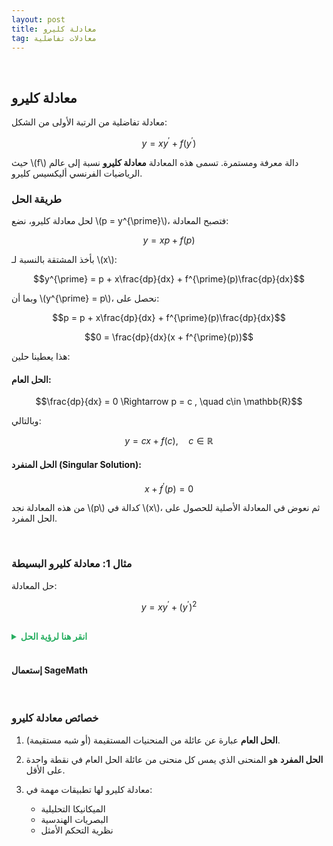 ```yaml
---
layout: post
title: معادلة كليرو
tag: معادلات تفاضلية
---
```


<br>



## معادلة كليرو

معادلة تفاضلية من الرتبة الأولى من الشكل:

$$y = xy^{\prime} + f(y^{\prime})$$

حيث \\(f\\) دالة معرفة ومستمرة. تسمى هذه المعادلة **معادلة كليرو** نسبة إلى عالم الرياضيات الفرنسي أليكسيس كليرو.

### طريقة الحل

لحل معادلة كليرو، نضع \\(p = y^{\prime}\\)، فتصبح المعادلة:


$$y = xp + f(p)$$


بأخذ المشتقة بالنسبة لـ \\(x\\):

$$y^{\prime} = p + x\frac{dp}{dx} + f^{\prime}(p)\frac{dp}{dx}$$

وبما أن \\(y^{\prime} = p\\)، نحصل على:

$$p = p + x\frac{dp}{dx} + f^{\prime}(p)\frac{dp}{dx}$$

$$0 = \frac{dp}{dx}(x + f^{\prime}(p))$$

هذا يعطينا حلين:

#### الحل العام:

$$\frac{dp}{dx} = 0 \Rightarrow p = c , \quad c\in \mathbb{R}$$

وبالتالي:

$$y = cx + f(c), \quad c \in \mathbb{R}$$

#### الحل المنفرد (Singular Solution):

$$x + f^{\prime}(p) = 0$$

من هذه المعادلة نجد \\(p\\) كدالة في \\(x\\)، ثم نعوض في المعادلة الأصلية للحصول على الحل المفرد.

<br>

### مثال 1: معادلة كليرو البسيطة

حل المعادلة:

$$y = xy^{\prime} + (y^{\prime})^2$$

<br>
<details>
  <summary style="color: #27ae60; font-weight: bold;"> انقر هنا لرؤية الحل</summary>

<br>


<b>الخطوة 1:</b> تحديد الشكل


هذه معادلة كليرو حيث $ f(p) = p^2 $


<b>الخطوة 2:</b> الحل العام


$$y = cx + c^2, \quad c \in \mathbb{R}$$

هذا عبارة عن عائلة من القطع المكافئة.



<b>الخطوة 3:</b> الحل المفرد

من الشرط $ x + f'(p) = 0 $:


$$x + 2p = 0 \Rightarrow p = -\frac{x}{2}$$

بالتعويض في المعادلة الأصلية:


$$y = x \cdot \left(-\frac{x}{2}\right) + \left(-\frac{x}{2}\right)^2$$

$$y = -\frac{x^2}{2} + \frac{x^2}{4} = -\frac{x^2}{4}$$


<b>الحل النهائي:</b>


- الحل العام: $ y = cx + c^2 $
  
- الحل المنفرد: $y = -\frac{x^2}{4}$

</details>
<br>

#### إستعمال SageMath

<div class="sage">
  <script type="text/x-sage">
x = var("x")
y = function('y')(x)
# معادلة كليرو: y = x*y' + (y')^2
# الحل العام
c = var('c')
general_solution = c*x + c^2
print("الحل العام:")
pretty_print("y =", general_solution)

# الحل المفرد
singular_solution = -x^2/4
print("\nالحل المفرد:")
pretty_print("y =", singular_solution)

# رسم العائلة من الحلول
import matplotlib.pyplot as plt
import numpy as np

x_vals = np.linspace(-3, 3, 100)
plt.figure(figsize=(10, 6))

# رسم الحلول العامة لقيم مختلفة من c
for c_val in [-2, -1, 0, 1, 2]:
    y_vals = c_val * x_vals + c_val**2
    plt.plot(x_vals, y_vals, 'b--', alpha=0.7, label=f'c = {c_val}' if c_val == 2 else '')

# رسم الحل المفرد
y_singular = -x_vals**2/4
plt.plot(x_vals, y_singular, 'r-', linewidth=3, label='الحل المفرد')

plt.grid(True)
plt.xlabel('x')
plt.ylabel('y')
plt.title('معادلة كليرو: y = xy\' + (y\')²')
plt.legend()
plt.show()
  </script>
</div>

<br>


### خصائص معادلة كليرو

1. **الحل العام** عبارة عن عائلة من المنحنيات المستقيمة (أو شبه مستقيمة).

2. **الحل المفرد** هو المنحنى الذي يمس كل منحنى من عائلة الحل العام في نقطة واحدة على الأقل.

3. معادلة كليرو لها تطبيقات مهمة في:
   - الميكانيكا التحليلية
   - البصريات الهندسية  
   - نظرية التحكم الأمثل

<br>

